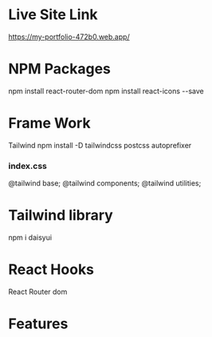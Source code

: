 # Live Site Link
https://my-portfolio-472b0.web.app/


# NPM Packages
npm install react-router-dom
npm install react-icons --save



# Frame Work
Tailwind
npm install -D tailwindcss postcss autoprefixer
### index.css
@tailwind base;
@tailwind components;
@tailwind utilities;


# Tailwind library
npm i daisyui

# React Hooks
React Router dom


# Features